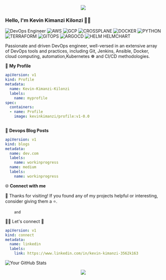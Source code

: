 <div style="text-align: center;">
  <img src="https://capsule-render.vercel.app/api?type=waving&color=738678&height=80&section=footer">
</div>

### Hello, I'm Kevin Kimanzi Kilonzi 👋👋

![DevOps Engineer](https://img.shields.io/badge/DevOps-Engineer-blueviolet)
![AWS](https://img.shields.io/badge/AWS-blueviolet)
![GCP](https://img.shields.io/badge/GCP-blueviolet)
![CROSSPLANE](https://img.shields.io/badge/CROSSPLANE-blueviolet)
![DOCKER](https://img.shields.io/badge/DOCKER-blueviolet)
![PYTHON](https://img.shields.io/badge/PYTHON-blueviolet)
![TERRAFORM](https://img.shields.io/badge/TERRAFORM-blueviolet)
![GITOPS](https://img.shields.io/badge/GITOPS-blueviolet)
![ARGOCD](https://img.shields.io/badge/ARGO-CD-blueviolet)
![HELM HELMCHART](https://img.shields.io/badge/HELM-HELMCHART-blueviolet)


Passionate and driven DevOps engineer, well-versed in an extensive array of DevOps tools and practices, including Git, Jenkins, Ansible, Docker, cloud computing, automation,Kubernetes ☸ and CI/CD methodologies.

👤 **My Profile**
```yaml
apiVersion: v1
kind: Profile
metadata:
  name: Kevin-Kimanzi-Kilonzi 
  labels:
    name: myprofile
spec:
  containers:
  - name: Profile
    image: kevinkimanzi/profile:v1-0.0
    
```

📝 **Devops Blog Posts**
```yaml
apiVersion: v1
kind: blogs
metadata:
  name: dev.com
  labels:
    name: workinprogress
  name: medium
  labels:
    name: workinprogress
```

🌐 **Connect with me**

🌟 Thanks for visiting! If you found any of my projects helpful or interesting, consider giving them a ⭐️.

        and
 
🔗🤝 Let's connect 🤗
```yaml
apiVersion: v1
kind: connect
metadata:
  name: linkedin
  labels:
    link: https://www.linkedin.com/in/kevin-kimanzi-3562k163

```
![Your GitHub Stats](https://github-readme-stats.vercel.app/api?username=kevinkimanzi&show_icons=true&theme=algolia)

<div style="text-align: center;">
  <img src="https://capsule-render.vercel.app/api?type=waving&color=738678&height=80&section=footer">
</div>


